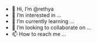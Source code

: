 - 👋 Hi, I’m @rethya
- 👀 I’m interested in ...
- 🌱 I’m currently learning ...
- 💞️ I’m looking to collaborate on ...
- 📫 How to reach me ...

<!---
rethya/rethya is a ✨ special ✨ repository because its `README.md` (this file) appears on your GitHub profile.
You can click the Preview link to take a look at your changes.
--->
